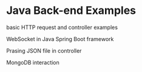 # Java Back-end Examples

basic HTTP request and controller examples

WebSocket in Java Spring Boot framework

Prasing JSON file in controller

MongoDB interaction
